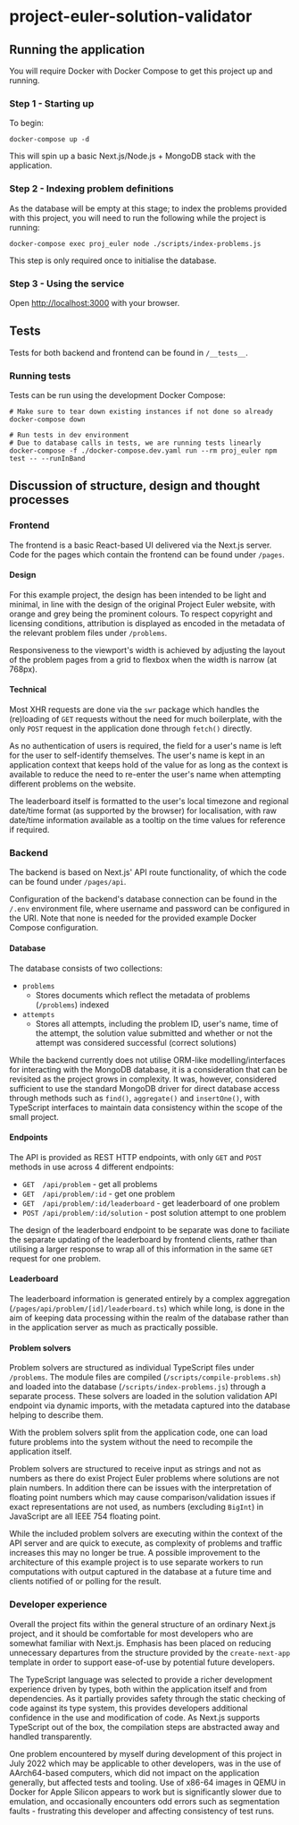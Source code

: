 # project-euler-solution-validator

## Running the application

You will require Docker with Docker Compose to get this project up and running.

### Step 1 - Starting up

To begin:
```
docker-compose up -d
```

This will spin up a basic Next.js/Node.js + MongoDB stack with the application.

### Step 2 - Indexing problem definitions

As the database will be empty at this stage; to index the problems provided with
this project, you will need to run the following while the project is running:

```
docker-compose exec proj_euler node ./scripts/index-problems.js
```

This step is only required once to initialise the database.

### Step 3 - Using the service

Open [http://localhost:3000](http://localhost:3000) with your browser.

## Tests

Tests for both backend and frontend can be found in `/__tests__`.

### Running tests

Tests can be run using the development Docker Compose:

```
# Make sure to tear down existing instances if not done so already
docker-compose down

# Run tests in dev environment
# Due to database calls in tests, we are running tests linearly
docker-compose -f ./docker-compose.dev.yaml run --rm proj_euler npm test -- --runInBand
```

## Discussion of structure, design and thought processes

### Frontend

The frontend is a basic React-based UI delivered via the Next.js server. Code
for the pages which contain the frontend can be found under `/pages`.

#### Design

For this example project, the design has been intended to be light and minimal,
in line with the design of the original Project Euler website, with orange and
grey being the prominent colours. To respect copyright and licensing conditions,
attribution is displayed as encoded in the metadata of the relevant problem
files under `/problems`.

Responsiveness to the viewport's width is achieved by adjusting the layout of
the problem pages from a grid to flexbox when the width is narrow (at 768px).

#### Technical

Most XHR requests are done via the `swr` package which handles the (re)loading
of `GET` requests without the need for much boilerplate, with the only `POST`
request in the application done through `fetch()` directly.

As no authentication of users is required, the field for a user's name is left
for the user to self-identify themselves. The user's name is kept in an
application context that keeps hold of the value for as long as the context is
available to reduce the need to re-enter the user's name when attempting
different problems on the website.

The leaderboard itself is formatted to the user's local timezone and regional
date/time format (as supported by the browser) for localisation, with raw
date/time information available as a tooltip on the time values for reference if
required.

### Backend

The backend is based on Next.js' API route functionality, of which the code can
be found under `/pages/api`.

Configuration of the backend's database connection can be found in the `/.env`
environment file, where username and password can be configured in the URI. Note
that none is needed for the provided example Docker Compose configuration.

#### Database

The database consists of two collections:

* `problems`
    * Stores documents which reflect the metadata of problems (`/problems`)
        indexed
* `attempts`
    * Stores all attempts, including the problem ID, user's name, time of the
        attempt, the solution value submitted and whether or not the attempt was
        considered successful (correct solutions)

While the backend currently does not utilise ORM-like modelling/interfaces for
interacting with the MongoDB database, it is a consideration that can be
revisited as the project grows in complexity. It was, however, considered
sufficient to use the standard MongoDB driver for direct database access through
methods such as `find()`, `aggregate()` and `insertOne()`, with TypeScript
interfaces to maintain data consistency within the scope of the small project.

#### Endpoints

The API is provided as REST HTTP endpoints, with only `GET` and `POST` methods
in use across 4 different endpoints:
* `GET  /api/problem` - get all problems
* `GET  /api/problem/:id` - get one problem 
* `GET  /api/problem/:id/leaderboard` - get leaderboard of one problem
* `POST /api/problem/:id/solution` - post solution attempt to one problem

The design of the leaderboard endpoint to be separate was done to faciliate the
separate updating of the leaderboard by frontend clients, rather than utilising
a larger response to wrap all of this information in the same `GET` request for
one problem.

#### Leaderboard

The leaderboard information is generated entirely by a complex aggregation
(`/pages/api/problem/[id]/leaderboard.ts`) which while long, is done in the aim
of keeping data processing within the realm of the database rather than in the
application server as much as practically possible.

#### Problem solvers

Problem solvers are structured as individual TypeScript files under `/problems`.
The module files are compiled (`/scripts/compile-problems.sh`) and loaded into
the database (`/scripts/index-problems.js`) through a separate process. These
solvers are loaded in the solution validation API endpoint via dynamic imports,
with the metadata captured into the database helping to describe them.

With the problem solvers split from the application code, one can load future
problems into the system without the need to recompile the application itself.

Problem solvers are structured to receive input as strings and not as numbers as
there do exist Project Euler problems where solutions are not plain numbers. In
addition there can be issues with the interpretation of floating point numbers
which may cause comparison/validation issues if exact representations are not
used, as numbers (excluding `BigInt`) in JavaScript are all IEEE 754 floating
point.

While the included problem solvers are executing within the context of the API
server and are quick to execute, as complexity of problems and traffic increases
this may no longer be true. A possible improvement to the architecture of this
example project is to use separate workers to run computations with output
captured in the database at a future time and clients notified of or polling for
the result.

### Developer experience

Overall the project fits within the general structure of an ordinary Next.js
project, and it should be comfortable for most developers who are somewhat
familiar with Next.js. Emphasis has been placed on reducing unnecessary
departures from the structure provided by the `create-next-app` template in
order to support ease-of-use by potential future developers.

The TypeScript language was selected to provide a richer development experience
driven by types, both within the application itself and from dependencies. As it
partially provides safety through the static checking of code against its type
system, this provides developers additional confidence in the use and
modification of code. As Next.js supports TypeScript out of the box, the
compilation steps are abstracted away and handled transparently.

One problem encountered by myself during development of this project in July
2022 which may be applicable to other developers, was in the use of
AArch64-based computers, which did not impact on the application generally, but
affected tests and tooling. Use of x86-64 images in QEMU in Docker for Apple
Silicon appears to work but is significantly slower due to emulation, and
occasionally encounters odd errors such as segmentation faults - frustrating
this developer and affecting consistency of test runs.
